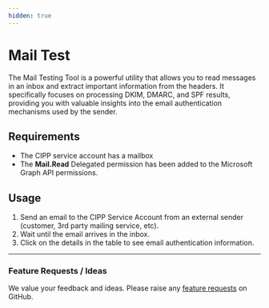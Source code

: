 ```yaml
---
hidden: true
---
```


# Mail Test

The Mail Testing Tool is a powerful utility that allows you to read messages in an inbox and extract important information from the headers. It specifically focuses on processing DKIM, DMARC, and SPF results, providing you with valuable insights into the email authentication mechanisms used by the sender.

## Requirements

* The CIPP service account has a mailbox
* The **Mail.Read** Delegated permission has been added to the Microsoft Graph API permissions.

## Usage

1. Send an email to the CIPP Service Account from an external sender (customer, 3rd party mailing service, etc).
2. Wait until the email arrives in the inbox.
3. Click on the details in the table to see email authentication information.

***

### Feature Requests / Ideas

We value your feedback and ideas. Please raise any [feature requests](https://github.com/KelvinTegelaar/CIPP/issues/new?assignees=\&labels=enhancement%2Cno-priority\&projects=\&template=feature.yml\&title=%5BFeature+Request%5D%3A+) on GitHub.
